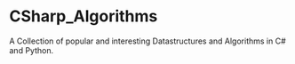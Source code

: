 CSharp_Algorithms
=================

A Collection of popular and interesting Datastructures and Algorithms in C# and Python. 